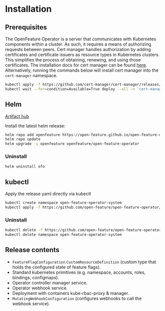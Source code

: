 # Installation 


## Prerequisites

The OpenFeature Operator is a server that communicates with Kubernetes components within a cluster. As such, it requires a means of authorizing requests between peers. Cert manager handles authorization by adding certificates and certificate issuers as resource types in Kubernetes clusters. This simplifies the process of obtaining, renewing, and using those certificates.
The installation docs for cert manager can be found [here](https://cert-manager.io/docs/installation/kubernetes/).
Alternatively, running the commands below will install cert manager into the `cert-manager` namespace.

```sh
kubectl apply -f https://github.com/cert-manager/cert-manager/releases/download/v1.10.1/cert-manager.yaml
kubectl wait --for=condition=Available=True deploy --all -n 'cert-manager'
```

## Helm

[Artifact hub](https://artifacthub.io/packages/helm/open-feature-operator/open-feature-operator)

Install the latest helm release:
```sh
helm repo add openfeature https://open-feature.github.io/open-feature-operator/
helm repo update
helm upgrade -i openfeature openfeature/open-feature-operator
```
### Uninstall
```sh
helm uninstall ofo
```

## kubectl
Apply the release yaml directly via kubectl
<!-- x-release-please-start-version -->
```sh
kubectl create namespace open-feature-operator-system
kubectl apply -f https://github.com/open-feature/open-feature-operator/releases/download/v0.3.0/release.yaml
```
<!-- x-release-please-end -->
### Uninstall
<!-- x-release-please-start-version -->
```sh
kubectl delete -f https://github.com/open-feature/open-feature-operator/releases/download/v0.3.0/release.yaml
kubectl delete namespace open-feature-operator-system
```
<!-- x-release-please-end -->

## Release contents
- `FeatureFlagConfiguration` `CustomResourceDefinition` (custom type that holds the configured state of feature flags).
- Standard kubernetes primitives (e.g. namespace, accounts, roles, bindings, configmaps).
- Operator controller manager service.
- Operator webhook service.
- Deployment with containers kube-rbac-proxy & manager.
- `MutatingWebhookConfiguration` (configures webhooks to call the webhook service).
